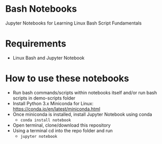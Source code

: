 # Bash Notebooks

Jupyter Notebooks for Learning Linux Bash Script Fundamentals

# Requirements

-   Linux Bash and Jupyter Notebook

# How to use these notebooks

-   Run bash commands/scripts within notebooks itself and/or run bash scripts in demo-scripts folder
-   Install Python 3.x Miniconda for Linux: https://conda.io/en/latest/miniconda.html
-   Once miniconda is installed, install Jupyter Notebook using conda
    - `conda install notebook`
-   Open terminal, clone/download this repository
-   Using a terminal cd into the repo folder and run
    - `jupyter notebook`

